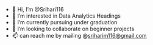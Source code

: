 - 👋 Hi, I’m @Srihari116
- 👀 I’m interested in Data Analytics Headings
- 🌱 I’m currently pursuing under graduation 
- 💞️ I’m looking to collaborate on beginner projects
- 📫 can reach me by mailing @sriharim116@gmail.com

<!---
Srihari116/Srihari116 is a ✨ special ✨ repository because its `README.md` (this file) appears on your GitHub profile.
You can click the Preview link to take a look at your changes.
--->
